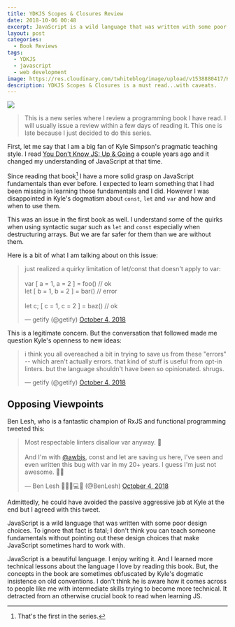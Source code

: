 ```yaml
---
title: YDKJS Scopes & Closures Review
date: 2018-10-06 00:48
excerpt: JavaScript is a wild language that was written with some poor design choices. To ignore that fact is fatal; I don't think you can teach someone fundamentals without pointing out these design choices that make JavaScript sometimes hard to work with.
layout: post    
categories:
  - Book Reviews
tags:
  - YDKJS
  - javascript
  - web development
image: https://res.cloudinary.com/twhiteblog/image/upload/v1538880417/Header%20Images/YDKJS_S_C.png
description: YDKJS Scopes & Closures is a must read...with caveats.
---
```


![](https://res.cloudinary.com/twhiteblog/image/upload/v1538880417/Header%20Images/YDKJS_S_C.png)

> This is a new series where I review a programming book I have read. I will usually issue a review within a few days of reading it. This one is late because I just decided to do this series.

First, let me say that I am a big fan of Kyle Simpson's pragmatic teaching style. I read [You Don't Know JS: Up & Going](https://www.amazon.com/You-Dont-Know-JS-Going-ebook/dp/B00V20DQU8/ref=sr_1_1?ie=UTF8&qid=1538881001&sr=8-1&keywords=You+don%27t+know+javascript+Up+%26+Going) a couple years ago and it changed my understanding of JavaScript at that time.

Since reading that book[^1] I have a more solid grasp on JavaScript fundamentals than ever before. I expected to learn something that I had been missing in learning those fundamentals and I did. However I was disappointed in Kyle's dogmatism about `const`, `let` and `var` and how and when to use them.

This was an issue in the first book as well. I understand some of the quirks when using syntactic sugar such as `let` and `const` especially when destructuring arrays. But we are far safer for them than we are without them. 

Here is a bit of what I am talking about on this issue:

<blockquote class="twitter-tweet" data-lang="en"><p lang="en" dir="ltr">just realized a quirky limitation of let/const that doesn&#39;t apply to var:<br><br>var [ a = 1, a = 2 ] = foo() // ok<br>let [ b = 1, b = 2 ] = bar() // error<br><br>let c; [ c = 1, c = 2 ] = baz() // ok</p>&mdash; getify (@getify) <a href="https://twitter.com/getify/status/1047945482293534720?ref_src=twsrc%5Etfw">October 4, 2018</a></blockquote>
<script defer src="https://platform.twitter.com/widgets.js" charset="utf-8"></script>

This is a legitimate concern. But the conversation that followed made me question Kyle's openness to new ideas:

<blockquote class="twitter-tweet" data-lang="en"><p lang="en" dir="ltr">i think you all overeached a bit in trying to save us from these &quot;errors&quot; -- which aren&#39;t actually errors. that kind of stuff is useful from opt-in linters. but the language shouldn&#39;t have been so opinionated. shrugs.</p>&mdash; getify (@getify) <a href="https://twitter.com/getify/status/1047964502329683968?ref_src=twsrc%5Etfw">October 4, 2018</a></blockquote>
<script defer src="https://platform.twitter.com/widgets.js" charset="utf-8"></script>

## Opposing Viewpoints

Ben Lesh, who is a fantastic champion of RxJS and functional programming tweeted this:

<blockquote class="twitter-tweet" data-lang="en"><p lang="en" dir="ltr">Most respectable linters disallow var anyway. 🤔<br><br>And I&#39;m with <a href="https://twitter.com/awbjs?ref_src=twsrc%5Etfw">@awbjs</a>, const and let are saving us here, I&#39;ve seen and even written this bug with var in my 20+ years. I guess I&#39;m just not awesome. 🤷‍♂️</p>&mdash; Ben Lesh 🧢🏋️‍♂️💻🎨 (@BenLesh) <a href="https://twitter.com/BenLesh/status/1047998961225617409?ref_src=twsrc%5Etfw">October 4, 2018</a></blockquote>
<script defer src="https://platform.twitter.com/widgets.js" charset="utf-8"></script>

Admittedly, he could have avoided the passive aggressive jab at Kyle at the end but I agreed with this tweet.

JavaScript is a wild language that was written with some poor design choices. To ignore that fact is fatal; I don't think you can teach someone fundamentals without pointing out these design choices that make JavaScript sometimes hard to work with.

JavaScript is a beautiful language. I enjoy writing it. And I learned more technical lessons about the language I love by reading this book. But, the concepts in the book are sometimes obfuscated by Kyle's dogmatic insistence on old conventions. I don't think he is aware how it comes across to people like me with intermediate skills trying to become more technical. It detracted from an otherwise crucial book to read when learning JS.





[^1]: That's the first in the series.
